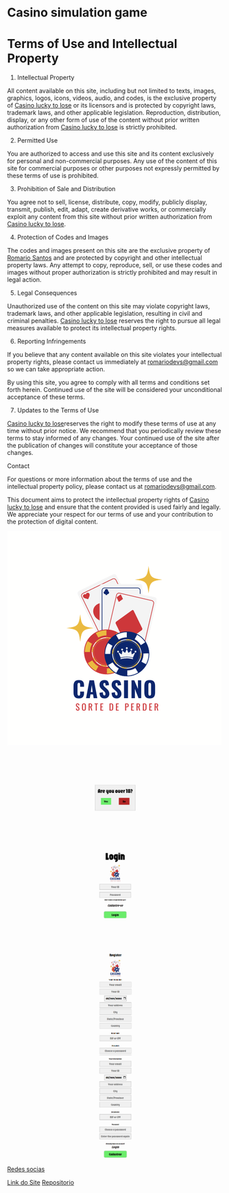 # Casino simulation game

# Terms of Use and Intellectual Property

1. Intellectual Property

All content available on this site, including but not limited to texts, images, graphics, logos, icons, videos, audio, and codes, is the exclusive property of [Casino lucky to lose](https://linktr.ee/euoromario) or its licensors and is protected by copyright laws, trademark laws, and other applicable legislation. Reproduction, distribution, display, or any other form of use of the content without prior written authorization from [Casino lucky to lose](https://linktr.ee/euoromario) is strictly prohibited.

2. Permitted Use

You are authorized to access and use this site and its content exclusively for personal and non-commercial purposes. Any use of the content of this site for commercial purposes or other purposes not expressly permitted by these terms of use is prohibited.

3. Prohibition of Sale and Distribution

You agree not to sell, license, distribute, copy, modify, publicly display, transmit, publish, edit, adapt, create derivative works, or commercially exploit any content from this site without prior written authorization from [Casino lucky to lose](https://linktr.ee/euoromario).

4. Protection of Codes and Images

The codes and images present on this site are the exclusive property of [Romario Santos](https://linktr.ee/euoromario) and are protected by copyright and other intellectual property laws. Any attempt to copy, reproduce, sell, or use these codes and images without proper authorization is strictly prohibited and may result in legal action.

5. Legal Consequences

Unauthorized use of the content on this site may violate copyright laws, trademark laws, and other applicable legislation, resulting in civil and criminal penalties. [Casino lucky to lose](https://linktr.ee/euoromario) reserves the right to pursue all legal measures available to protect its intellectual property rights.

6. Reporting Infringements

If you believe that any content available on this site violates your intellectual property rights, please contact us immediately at romariodevs@gmail.com so we can take appropriate action.

By using this site, you agree to comply with all terms and conditions set forth herein. Continued use of the site will be considered your unconditional acceptance of these terms.

7. Updates to the Terms of Use

 [Casino lucky to lose](https://linktr.ee/euoromario)reserves the right to modify these terms of use at any time without prior notice. We recommend that you periodically review these terms to stay informed of any changes. Your continued use of the site after the publication of changes will constitute your acceptance of those changes.

Contact

For questions or more information about the terms of use and the intellectual property policy, please contact us at romariodevs@gmail.com.

This document aims to protect the intellectual property rights of [Casino lucky to lose](https://linktr.ee/euoromario) and ensure that the content provided is used fairly and legally. We appreciate your respect for our terms of use and your contribution to the protection of digital content.

![LOGO](/src/assets/images/logoFbra.png)
![IMG](/DEvgs/A%20(4).png)
![IMG](/DEvgs/A%20(3).png)
![IMG](/DEvgs/A%20(2).png)
![IMG](/DEvgs/A%20(1).png)

[Redes socias](https://linktr.ee/euoromario)

[Link do Site](https://romariodevs.github.io/Jogo-Cassino)
[Repositorio](https://github.com/RomarioDevs/Jogo-Cassino)
